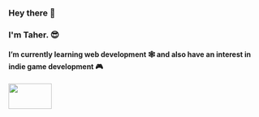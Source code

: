 ### Hey there 👋 
### I'm Taher. 😎
#### I’m currently learning web development 🕸️ and also have an interest in indie game development 🎮

<img src="https://github.com/tahersaraf/tahersaraf/assets/46350346/2d89e3e9-08b8-4dbd-a951-5033d5898787" height="50px" width="85px">



<!--
**tahersaraf/tahersaraf** is a ✨ _special_ ✨ repository because its `README.md` (this file) appears on your GitHub profile.

Here are some ideas to get you started:

- 🔭 I’m currently working on ...
- 🌱 I’m currently learning ...
- 👯 I’m looking to collaborate on ...
- 🤔 I’m looking for help with ...
- 💬 Ask me about ...
- 📫 How to reach me: ...
- 😄 Pronouns: ...
- ⚡ Fun fact: ...
-->
